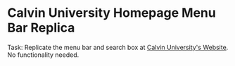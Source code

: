 # Calvin University Homepage Menu Bar Replica

Task: Replicate the menu bar and search box at [Calvin University's Website](https://calvin.edu/).
No functionality needed.
